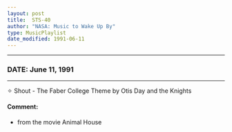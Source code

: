 ```yaml
---
layout: post
title:  STS-40
author: "NASA: Music to Wake Up By"
type: MusicPlaylist
date_modified: 1991-06-11
---
```


----
### DATE: June 11, 1991
----
✧ Shout - The Faber College Theme by Otis Day and the Knights

#### Comment:
* from the movie Animal House
